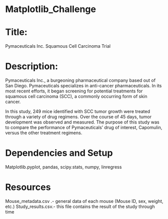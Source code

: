 # Matplotlib_Challenge

# Title:
Pymaceuticals Inc. Squamous Cell Carcinoma Trial 

# Description:
Pymaceuticals Inc., a burgeoning pharmaceutical company based out of San Diego. 
Pymaceuticals specializes in anti-cancer pharmaceuticals. 
In its most recent efforts, it began screening for potential treatments for squamous cell carcinoma (SCC),
a commonly occurring form of skin cancer.

In this study, 249 mice identified with SCC tumor growth were treated through a variety of drug regimens. Over the course of 45 days,
tumor development was observed and measured. The purpose of this study was to compare the performance of Pymaceuticals’ drug of interest,
Capomulin, versus the other treatment regimens. 

# Dependencies and Setup
Matplotlib.pyplot, pandas, scipy.stats, numpy, linregress

# Resources
Mouse_metadata.csv .- general data of each mouse (Mouse ID, sex, weight, etc.)
Study_results.csv.- this file contains the result of the study through time 

